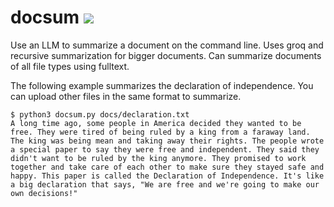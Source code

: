 # docsum ![](https://github.com/angzla/docsum/workflows/tests/badge.svg)
Use an LLM to summarize a document on the command line. Uses groq and recursive summarization for bigger documents. Can summarize documents of all file types using fulltext. 

The following example summarizes the declaration of independence. You can upload other files in the same format to summarize. 
```
$ python3 docsum.py docs/declaration.txt
A long time ago, some people in America decided they wanted to be free. They were tired of being ruled by a king from a faraway land. The king was being mean and taking away their rights. The people wrote a special paper to say they were free and independent. They said they didn't want to be ruled by the king anymore. They promised to work together and take care of each other to make sure they stayed safe and happy. This paper is called the Declaration of Independence. It's like a big declaration that says, "We are free and we're going to make our own decisions!"
```
